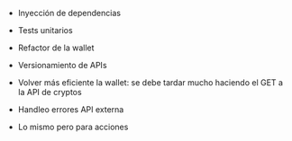 - Inyección de dependencias
- Tests unitarios
- Refactor de la wallet
- Versionamiento de APIs
- Volver más eficiente la wallet: se debe tardar mucho haciendo el GET a la API de cryptos
- Handleo errores API externa

- Lo mismo pero para acciones
